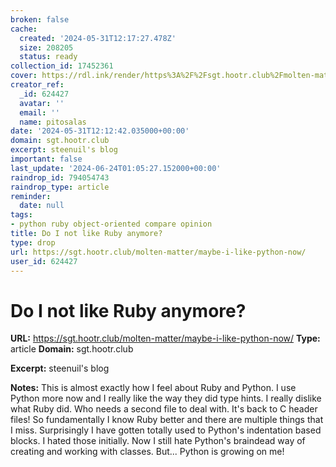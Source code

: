 ```yaml
---
broken: false
cache:
  created: '2024-05-31T12:17:27.478Z'
  size: 208205
  status: ready
collection_id: 17452361
cover: https://rdl.ink/render/https%3A%2F%2Fsgt.hootr.club%2Fmolten-matter%2Fmaybe-i-like-python-now%2F
creator_ref:
  _id: 624427
  avatar: ''
  email: ''
  name: pitosalas
date: '2024-05-31T12:12:42.035000+00:00'
domain: sgt.hootr.club
excerpt: steenuil's blog
important: false
last_update: '2024-06-24T01:05:27.152000+00:00'
raindrop_id: 794054743
raindrop_type: article
reminder:
  date: null
tags:
- python ruby object-oriented compare opinion
title: Do I not like Ruby anymore?
type: drop
url: https://sgt.hootr.club/molten-matter/maybe-i-like-python-now/
user_id: 624427
---
```


# Do I not like Ruby anymore?

**URL:** https://sgt.hootr.club/molten-matter/maybe-i-like-python-now/
**Type:** article
**Domain:** sgt.hootr.club

**Excerpt:** steenuil's blog

**Notes:**
This is almost exactly how I feel about Ruby and Python. I use Python more now and I really like the way they did type hints. I really dislike what Ruby did. Who needs a second file to deal with. It's back to C header files! So fundamentally I know Ruby better and there are multiple things that I miss. Surprisingly I have gotten totally used to Python's indentation based blocks. I hated those initially. Now I still hate Python's braindead way of creating and working with classes. But... Python is growing on me!

